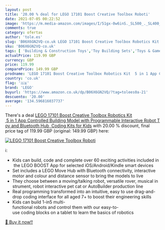 ```yaml
---
layout: post
title: '20.00 % deal for LEGO 17101 Boost Creative Toolbox Roboti'
date: 2021-07-05 00:22:52
image: 'https://m.media-amazon.com/images/I/51gx-0w6inS._SL500_._SL400_.jpg'
comments: true
category: ofertas
author: 'tole.es'
slug: 'B06X6GN2VQ-co.uk LEGO 17101 Boost Creative Toolbox Robotics Kit 5 in 1...'
sku: 'B06X6GN2VQ-co.uk'
tags: [ 'Building & Construction Toys','Toy Building Sets','Toys & Games','Toys Store','lego', ]
actualPrice: 119.99 GBP
currency: GBP
price: 119.99
comparePrice: 149.99 GBP
prodname: 'LEGO 17101 Boost Creative Toolbox Robotics Kit  5 in 1 App Controlled Building Model with Programmable Interactive Robot Toy and Bluetooth Hub  Coding Kits for Kids'
country: 'co.uk'
flag: '🇬🇧'
brand: 'LEGO'
buyurl: 'https://www.amazon.co.uk/dp/B06X6GN2VQ/?tag=tolees0a-21'
descuento: '20.00'
average: '134.596816037737'
---
```


There's a deal [LEGO 17101 Boost Creative Toolbox Robotics Kit  5 in 1 App Controlled Building Model with Programmable Interactive Robot Toy and Bluetooth Hub  Coding Kits for Kids](https://www.amazon.co.uk/dp/B06X6GN2VQ/?tag=tolees0a-21)  with  20.00 % discount, final price tag of  119.99 GBP (original: 149.99 GBP) here:

[![LEGO 17101 Boost Creative Toolbox Roboti](https://m.media-amazon.com/images/I/51gx-0w6inS._SL500_._SL400_.jpg)](https://www.amazon.co.uk/dp/B06X6GN2VQ/?tag=tolees0a-21)

ℹ️:

- Kids can build, code and complete over 60 exciting activities included in the LEGO BOOST App for selected iOS/Android/Kindle smart devices
- Set includes a LEGO Move Hub with Bluetooth connectivity, interactive motor and colour and distance sensor to bring the models to live
- They choose between a moving/talking robot, versatile rover, musical instrument, robot interactive pet cat or AutoBuilder production line
- Real programming transformed into an intuitive, easy to use drag-and-drop coding interface for all aged 7+ to boost their engineering skills
- Kids can build 1-in5 multi-functional robots and control them with our easy-to-use coding blocks on a tablet to learn the basics of robotics

[🛒 Buy it now!!](https://www.amazon.co.uk/dp/B06X6GN2VQ/?tag=tolees0a-21)
